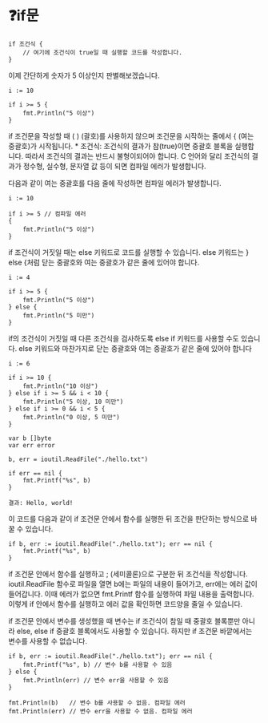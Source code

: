 # ❓if문

```
if 조건식 {
	// 여기에 조건식이 true일 때 실행할 코드를 작성합니다.
}
```
이제 간단하게 숫자가 5 이상인지 판별해보겠습니다.
```
i := 10

if i >= 5 {
	fmt.Println("5 이상")
}
```
if 조건문을 작성할 때 ( ) (괄호)를 사용하지 않으며 조건문을 시작하는 줄에서 { (여는 중괄호)가 시작됩니다. * 조건식: 조건식의 결과가 참(true)이면 중괄호 블록을 실행합니다. 따라서 조건식의 결과는 반드시 불형이되어야 합니다. C 언어와 달리 조건식의 결과가 정수형, 실수형, 문자열 값 등이 되면 컴파일 에러가 발생합니다.

다음과 같이 여는 중괄호를 다음 줄에 작성하면 컴파일 에러가 발생합니다.

```
i := 10

if i >= 5 // 컴파일 에러
{
	fmt.Println("5 이상")
}
```
if 조건식이 거짓일 때는 else 키워드로 코드를 실행할 수 있습니다. else 키워드는 } else {처럼 닫는 중괄호와 여는 중괄호가 같은 줄에 있어야 합니다.

```
i := 4

if i >= 5 {
	fmt.Println("5 이상")
} else {
	fmt.Println("5 미만")
}
```

if의 조건식이 거짓일 때 다른 조건식을 검사하도록 else if 키워드를 사용할 수도 있습니다. else 키워드와 마찬가지로 닫는 중괄호와 여는 중괄호가 같은 줄에 있어야 합니다

```
i := 6

if i >= 10 {
	fmt.Println("10 이상")
} else if i >= 5 && i < 10 {
	fmt.Println("5 이상, 10 미만")
} else if i >= 0 && i < 5 {
	fmt.Println("0 이상, 5 미만")
}
```

```
var b []byte
var err error

b, err = ioutil.ReadFile("./hello.txt")

if err == nil {
	fmt.Printf("%s", b)
}

결과: Hello, world!
```
이 코드를 다음과 같이 if 조건문 안에서 함수를 실행한 뒤 조건을 판단하는 방식으로 바꿀 수 있습니다.

```
if b, err := ioutil.ReadFile("./hello.txt"); err == nil {
	fmt.Printf("%s", b)
}
```


if 조건문 안에서 함수를 실행하고 ; (세미콜론)으로 구분한 뒤 조건식을 작성합니다. ioutil.ReadFile 함수로 파일을 열면 b에는 파일의 내용이 들어가고, err에는 에러 값이 들어갑니다. 이때 에러가 없으면 fmt.Printf 함수를 실행하여 파일 내용을 출력합니다. 이렇게 if 안에서 함수를 실행하고 에러 값을 확인하면 코드양을 줄일 수 있습니다.

if 조건문 안에서 변수를 생성했을 때 변수는 if 조건식이 참일 때 중괄호 블록뿐만 아니라 else, else if 중괄호 블록에서도 사용할 수 있습니다. 하지만 if 조건문 바깥에서는 변수를 사용할 수 없습니다.

```
if b, err := ioutil.ReadFile("./hello.txt"); err == nil {
	fmt.Printf("%s", b) // 변수 b를 사용할 수 있음
} else {
	fmt.Println(err) // 변수 err을 사용할 수 있음
}

fmt.Println(b)   // 변수 b를 사용할 수 없음. 컴파일 에러
fmt.Println(err) // 변수 err을 사용할 수 없음. 컴파일 에러
```


